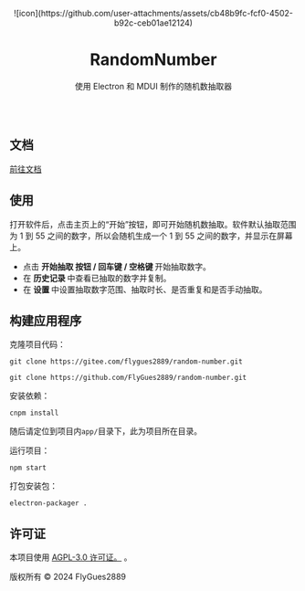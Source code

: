 <p style="text-align:center">
  ![icon](https://github.com/user-attachments/assets/cb48b9fc-fcf0-4502-b92c-ceb01ae12124)
</p>
<h1 align="center">RandomNumber</h1>
<p align="center">使用 Electron 和 MDUI 制作的随机数抽取器</p>

<br><br>
<h2>文档</h2>
<a href="https://flygues2889.github.io/random-number/">前往文档</a>

<h2>使用</h2>
<p>打开软件后，点击主页上的“开始”按钮，即可开始随机数抽取。软件默认抽取范围为 1 到 55 之间的数字，所以会随机生成一个 1 到 55 之间的数字，并显示在屏幕上。</p>
<ul>
  <li>
    点击
    <b>
      <mdui-icon name="play_arrow--outlined" style="font-size: medium;"></mdui-icon>
      开始抽取
      按钮 / 回车键 / 空格键
    </b> 开始抽取数字。
  </li>
  <li>
    在
    <b>
      <mdui-icon name="history--outlined" style="font-size: medium;"></mdui-icon>
      历史记录
    </b>
    中查看已抽取的数字并复制。
  </li>
  <li>
    在
    <b>
      <mdui-icon name="settings--outlined" style="font-size: medium;"></mdui-icon>
      设置
    </b>
    中设置抽取数字范围、抽取时长、是否重复和是否手动抽取。
  </li>
</ul>

<h2>构建应用程序</h2>
<p class="bold">克隆项目代码：</p>
<pre><code>git clone https://gitee.com/flygues2889/random-number.git</code></pre>

<pre><code>git clone https://github.com/FlyGues2889/random-number.git</code></pre>
<p class="bold">安装依赖：</p>
<pre><code style="display: inline-block;">cnpm install</code></pre>
<p>随后请定位到项目内<code>app/</code>目录下，此为项目所在目录。</p>
<p class="bold">运行项目：</p>
<pre><code>npm start</code></pre>
<p class="bold">打包安装包：</p>
<pre><code>electron-packager .</code></pre>

<h2 id="license">许可证</h2>
<p>本项目使用 <a href="https://gitee.com/flygues2889/random-number/blob/main/LICENSE">AGPL-3.0 许可证。</a> 。
</p>
<p>版权所有 © 2024 FlyGues2889</p>
